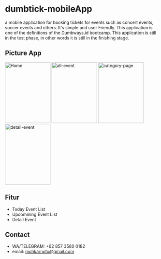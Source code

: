 # dumbtick-mobileApp
a mobile application for booking tickets for 
events such as concert events, soccer events and others. It's simple and user Friendly.
This application is one of the definitions of the Dumbways.id bootcamp. This application is still in the test phase, 
in other words it is still in the finishing stage.

## Picture App
<p float="center">
  <img src="https://github.com/noto90/dumbtick-mobileApp/tree/master/src/screnshoot/1.png" width="150" height="200" alt="Home"/>
  <img src="https://github.com/noto90/dumbtick-mobileApp/tree/master/src/screenshoot/2.png" width="150" height="200" alt="all-event"/>
  <img src="https://github.com/noto90/dumbtick-mobileApp/tree/master/src/screenshoot/3.png" width="150" height="200" alt="category-page"/>
  <img src="https://github.com/noto90/dumbtick-mobileApp/tree/master/src/screenshoot/4.png" width="150" height="200" alt="detail-event"/>
</p>

## Fitur 
* Today Event List
* Upcomming Event List
* Detail Event

## Contact
* WA/TELEGRAM: +62 857 3580 0182
* email: mohkarnoto@gmail.com
